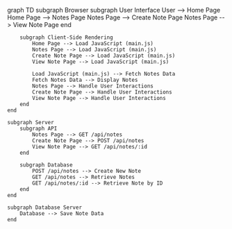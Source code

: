 graph TD
    subgraph Browser
        subgraph User Interface
            User --> Home Page
            Home Page --> Notes Page
            Notes Page --> Create Note Page
            Notes Page --> View Note Page
        end

        subgraph Client-Side Rendering
            Home Page --> Load JavaScript (main.js)
            Notes Page --> Load JavaScript (main.js)
            Create Note Page --> Load JavaScript (main.js)
            View Note Page --> Load JavaScript (main.js)

            Load JavaScript (main.js) --> Fetch Notes Data
            Fetch Notes Data --> Display Notes
            Notes Page --> Handle User Interactions
            Create Note Page --> Handle User Interactions
            View Note Page --> Handle User Interactions
        end
    end

    subgraph Server
        subgraph API
            Notes Page --> GET /api/notes
            Create Note Page --> POST /api/notes
            View Note Page --> GET /api/notes/:id
        end

        subgraph Database
            POST /api/notes --> Create New Note
            GET /api/notes --> Retrieve Notes
            GET /api/notes/:id --> Retrieve Note by ID
        end
    end

    subgraph Database Server
        Database --> Save Note Data
    end
